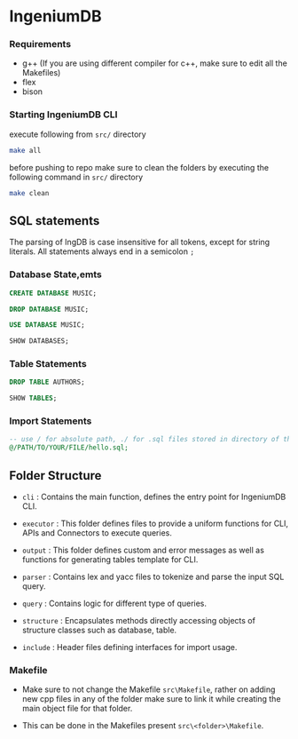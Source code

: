 # IngeniumDB

### Requirements

- g++ (If you are using different compiler for c++, make sure to edit all the Makefiles)
- flex
- bison

### Starting IngeniumDB CLI

execute following from `src/` directory
```bash
make all
```

before pushing to repo make sure to clean the folders by executing the following command in `src/` directory
```bash
make clean
```

## SQL statements

The parsing of IngDB is case insensitive for all tokens, except for string literals. All statements always end in a semicolon `;`

### Database State,emts

```sql
CREATE DATABASE MUSIC;

DROP DATABASE MUSIC;

USE DATABASE MUSIC;

SHOW DATABASES;
```

### Table Statements

```sql
DROP TABLE AUTHORS;

SHOW TABLES;

```

### Import Statements

```sql
-- use / for absolute path, ./ for .sql files stored in directory of the executable
@/PATH/TO/YOUR/FILE/hello.sql;
```


## Folder Structure

- `cli` : Contains the main function, defines the entry point for IngeniumDB CLI.

- `executor` : This folder defines files to provide a uniform functions for CLI, APIs and Connectors to execute queries.

- `output` : This folder defines custom and error messages as well as functions for generating tables template for CLI.

- `parser` : Contains lex and yacc files to tokenize and parse the input SQL query.

- `query` : Contains logic for different type of queries.

- `structure` : Encapsulates methods directly accessing objects of structure classes such as database, table.

- `include` : Header files defining interfaces for import usage.

### Makefile

- Make sure to not change the Makefile `src\Makefile`, rather on adding new cpp files in any of the folder make sure to link it while creating the main object file for that folder.

- This can be done in the Makefiles present `src\<folder>\Makefile`.